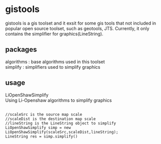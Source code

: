 gistools
========

gistools is a gis toolset and it exsit for some gis tools that not included in popular open source toolset, such as geotools, JTS. Currently, it only contains the simplifier for graphics(LineString).


packages
--------

algorithms : base algorithms used in this toolset  
simplify : simplifiers used to simplify graphics


usage
--------
LiOpenShawSimplify  
Using Li-Openshaw algorithms to simplify graphics
<pre>
    <code>
//scaleSrc is the source map scale
//scaleDist is the destination map scale
//lineString is the LineString object to simplify
LiOpenShawSimplify simp = new LiOpenShawSimplify(scaleSrc,scaleDist,lineString);
LineString res = simp.simplify()
    </code>
</pre>



